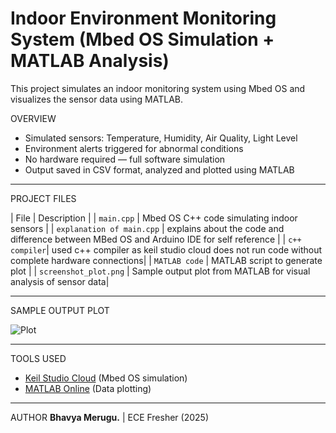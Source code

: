 # Indoor Environment Monitoring System (Mbed OS Simulation + MATLAB Analysis)

This project simulates an indoor monitoring system using Mbed OS and visualizes the sensor data using MATLAB.

 OVERVIEW

- Simulated sensors: Temperature, Humidity, Air Quality, Light Level
- Environment alerts triggered for abnormal conditions
- No hardware required — full software simulation
- Output saved in CSV format, analyzed and plotted using MATLAB

---
PROJECT FILES

| File | Description |
| `main.cpp` | Mbed OS C++ code simulating indoor sensors |
| `explanation of main.cpp` | explains about the code and difference between MBed OS and Arduino IDE for self reference |
| `c++ compiler`| used c++ compiler as keil studio cloud does not run code without complete hardware connections|
| `MATLAB code` | MATLAB script to generate plot |
| `screenshot_plot.png` | Sample output plot from MATLAB for visual analysis of sensor data|

---

SAMPLE OUTPUT PLOT

![Plot](screenshot_plot.png)

---

TOOLS USED
- [Keil Studio Cloud](https://keil.arm.com/studio) (Mbed OS simulation)
- [MATLAB Online](https://matlab.mathworks.com) (Data plotting)

---

AUTHOR
**Bhavya Merugu.** | ECE Fresher (2025)

